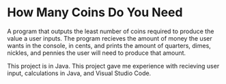 # How Many Coins Do You Need
A program that outputs the least number of coins required to produce the value a user inputs. The program recieves the amount of money the user wants in the console, in cents, and prints the amount of quarters, dimes, nickles, and pennies the user will need to produce that amount.

This project is in Java. This project gave me experience with recieving user input, calculations in Java, and Visual Studio Code.
 
